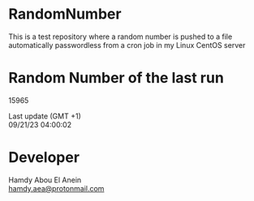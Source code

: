 # RandomNumber    
This is a test repository where a random number is pushed to a file automatically passwordless from a cron job in my Linux CentOS server    
# Random Number of the last run   
15965
      
Last update (GMT +1)    
09/21/23 04:00:02
# Developer    
Hamdy Abou El Anein   
hamdy.aea@protonmail.com

